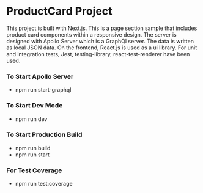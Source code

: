 # ProductCard Project

This project is built with Next.js. This is a page section sample that includes product card components within a responsive design. The server is designed with Apollo Server which is a GraphQl server. The data is written as local JSON data. On the frontend, React.js is used as a ui library. For unit and integration tests, Jest, testing-library, react-test-renderer have been used.

### To Start Apollo Server

- npm run start-graphql

### To Start Dev Mode

- npm run dev

### To Start Production Build

- npm run build
- npm run start

### For Test Coverage

- npm run test:coverage

